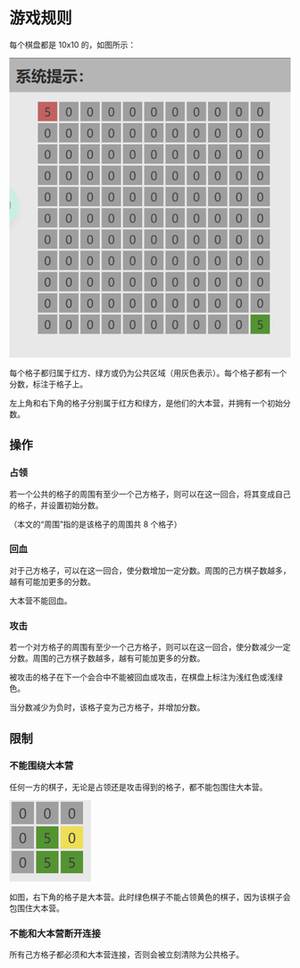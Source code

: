 # 游戏规则

每个棋盘都是 10x10 的，如图所示：

![init-board](./images/init.png)

每个格子都归属于红方、绿方或仍为公共区域（用灰色表示）。每个格子都有一个分数，标注于格子上。

左上角和右下角的格子分别属于红方和绿方，是他们的大本营，并拥有一个初始分数。

## 操作

### 占领

若一个公共的格子的周围有至少一个己方格子，则可以在这一回合，将其变成自己的格子，并设置初始分数。

（本文的“周围”指的是该格子的周围共 8 个格子）

### 回血

对于己方格子，可以在这一回合，使分数增加一定分数。周围的己方棋子数越多，越有可能加更多的分数。

大本营不能回血。

### 攻击

若一个对方格子的周围有至少一个己方格子，则可以在这一回合，使分数减少一定分数。周围的己方棋子数越多，越有可能加更多的分数。

被攻击的格子在下一个会合中不能被回血或攻击，在棋盘上标注为浅红色或浅绿色。

当分数减少为负时，该格子变为己方格子，并增加分数。

## 限制

### 不能围绕大本营

任何一方的棋子，无论是占领还是攻击得到的格子，都不能包围住大本营。

![surrounded-base-camp](./images/surround.png)

如图，右下角的格子是大本营。此时绿色棋子不能占领黄色的棋子，因为该棋子会包围住大本营。

### 不能和大本营断开连接

所有己方格子都必须和大本营连接，否则会被立刻清除为公共格子。
